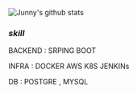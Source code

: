 ![Junny's github stats](https://github-readme-stats.vercel.app/api?username=Junnyjun&show_icons=true)


### *skill*    
   
 BACKEND : SRPING BOOT
   
 INFRA : DOCKER AWS K8S JENKINs
 
 DB : POSTGRE , MYSQL     
 
 
 
 
 


